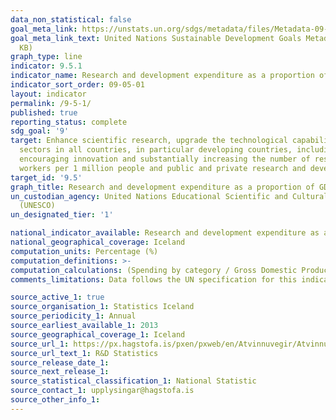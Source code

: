 ```yaml
---
data_non_statistical: false
goal_meta_link: https://unstats.un.org/sdgs/metadata/files/Metadata-09-05-01.pdf
goal_meta_link_text: United Nations Sustainable Development Goals Metadata (PDF 382
  KB)
graph_type: line
indicator: 9.5.1
indicator_name: Research and development expenditure as a proportion of GDP
indicator_sort_order: 09-05-01
layout: indicator
permalink: /9-5-1/
published: true
reporting_status: complete
sdg_goal: '9'
target: Enhance scientific research, upgrade the technological capabilities of industrial
  sectors in all countries, in particular developing countries, including, by 2030,
  encouraging innovation and substantially increasing the number of research and development
  workers per 1 million people and public and private research and development spending
target_id: '9.5'
graph_title: Research and development expenditure as a proportion of GDP
un_custodian_agency: United Nations Educational Scientific and Cultural Organization
  (UNESCO)
un_designated_tier: '1'

national_indicator_available: Research and development expenditure as a proportion of GDP
national_geographical_coverage: Iceland
computation_units: Percentage (%)
computation_definitions: >-
computation_calculations: (Spending by category / Gross Domestic Product) * 100
comments_limitations: Data follows the UN specification for this indicator. This indicator has been identified in collaboration with topic experts.

source_active_1: true
source_organisation_1: Statistics Iceland
source_periodicity_1: Annual
source_earliest_available_1: 2013
source_geographical_coverage_1: Iceland 
source_url_1: https://px.hagstofa.is/pxen/pxweb/en/Atvinnuvegir/Atvinnuvegir__visinditaekni__rannsoknthroun/FYR05101.px
source_url_text_1: R&D Statistics
source_release_date_1: 
source_next_release_1: 
source_statistical_classification_1: National Statistic
source_contact_1: upplysingar@hagstofa.is
source_other_info_1:   
---
```


